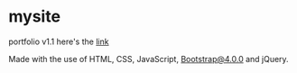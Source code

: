 # mysite 
 portfolio v1.1 here's the [link](https://aashutosh-shrivastav.github.io/mysite/)

Made with the use of HTML, CSS, JavaScript, Bootstrap@4.0.0 and jQuery.
